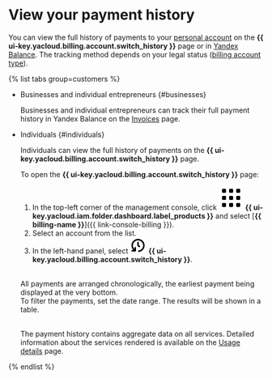 # View your payment history

You can view the full history of payments to your [personal account](../concepts/personal-account.md#balance) on the **{{ ui-key.yacloud.billing.account.switch_history }}** page or in [Yandex Balance](https://yandex.com/support/balance/operations/find-bill.html). The tracking method depends on your legal status ([billing account type](../concepts/billing-account.md#ba-types)).


{% list tabs group=customers %}

- Businesses and individual entrepreneurs {#businesses}

  Businesses and individual entrepreneurs can track their full payment history in Yandex Balance on the [Invoices](https://balance.yandex.com/invoices.xml) page.

- Individuals {#individuals}

   Individuals can view the full history of payments on the **{{ ui-key.yacloud.billing.account.switch_history }}** page.

   To open the **{{ ui-key.yacloud.billing.account.switch_history }}** page:
    1. In the top-left corner of the management console, click ![image](../../_assets/main-menu.svg) **{{ ui-key.yacloud.iam.folder.dashboard.label_products }}** and select [**{{ billing-name }}**]({{ link-console-billing }}).
    1. Select an account from the list.
    1. In the left-hand panel, select ![image](../../_assets/billing/clock-arrow-rotate-left.svg) **{{ ui-key.yacloud.billing.account.switch_history }}**.

   <br/>All payments are arranged chronologically, the earliest payment being displayed at the very bottom.
   <br/>To filter the payments, set the date range. The results will be shown in a table.



   <br/>The payment history contains aggregate data on all services. Detailed information about the services rendered is available on the [Usage details](../operations/check-charges.md) page.

{% endlist %}



